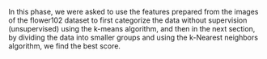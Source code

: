 In this phase, we were asked to use the features prepared from the images of the flower102 dataset to first categorize the data without supervision (unsupervised) using the k-means algorithm, 
and then in the next section, by dividing the data into smaller groups and using the k-Nearest neighbors algorithm, we find the best score.
